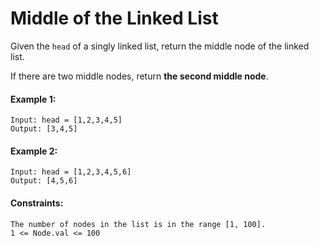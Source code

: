 # Middle of the Linked List

Given the ```head``` of a singly linked list, return the middle node of the linked list.

If there are two middle nodes, return **the second middle node**.

#### Example 1:
```
Input: head = [1,2,3,4,5]
Output: [3,4,5]
```

#### Example 2:
```
Input: head = [1,2,3,4,5,6]
Output: [4,5,6]
```

#### Constraints:
```
The number of nodes in the list is in the range [1, 100].
1 <= Node.val <= 100
```
